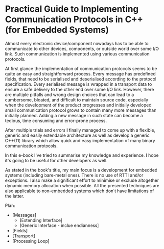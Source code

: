 # Practical Guide to Implementing Communication Protocols in C++ (for Embedded Systems)

Almost every electronic device/component nowadays has to be able to communicate 
to other devices, components, or outside world over some I/O link. Such 
communication is implemented using various communication protocols.

At first glance the implementation of communication protocols seems to be
quite an easy and straightforward process. Every message has predefined
fields, that need to be serialised and deserialised according to the protocol
specification. Every serialised message is wrapped in a transport data to ensure
a safe delivery to the other end over some I/O link. However, there are multiple
pitfalls and wrong design choices that can lead to a cumbersome, bloated, and
difficult to maintain source code, especially when the development of the
product progresses and initially developed small communication protocol grows to
contain many more messages than initially planned. Adding a new message in
such state can become a tedious, time consuming and error-prone process.

After multiple trials and errors I finally managed to come up with a
flexible, generic and easily extendable architecture as well as develop a
generic C++(11) library which allow quick and easy implementation of many 
binary communication protocols. 

In this e-book I've tried to summarise my knowledge and experience. I hope it's
going to be useful for other developers as well.

As stated in the book's title, my main focus is a development for embedded systems 
(including bare-metal ones). There is no use of RTTI and/or exceptions. 
I also make a significant effort to minimise or exclude altogether 
dynamic memory allocation when possible. All the presented techniques are also
applicable to non-embedded systems which don't have limitations of the latter.

Plan:
* [Messages]
    * [Extending Interface]    
    * [Generic Interface - inclue endianness]
* [Fields]
* [Transport]    
* [Processing Loop]    
    
